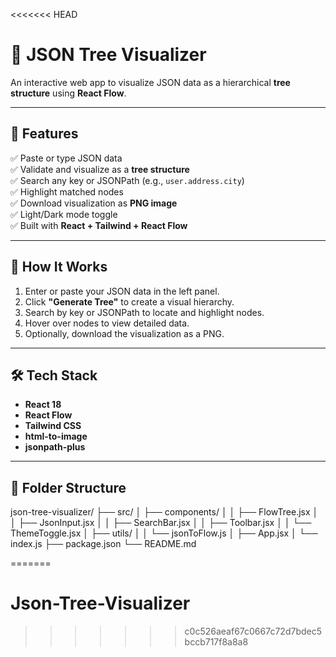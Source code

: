 <<<<<<< HEAD
# 🌳 JSON Tree Visualizer

An interactive web app to visualize JSON data as a hierarchical **tree structure** using **React Flow**.

---

## 🚀 Features

✅ Paste or type JSON data  
✅ Validate and visualize as a **tree structure**  
✅ Search any key or JSONPath (e.g., `user.address.city`)  
✅ Highlight matched nodes  
✅ Download visualization as **PNG image**  
✅ Light/Dark mode toggle  
✅ Built with **React + Tailwind + React Flow**

---

## 🧠 How It Works

1. Enter or paste your JSON data in the left panel.
2. Click **"Generate Tree"** to create a visual hierarchy.
3. Search by key or JSONPath to locate and highlight nodes.
4. Hover over nodes to view detailed data.
5. Optionally, download the visualization as a PNG.

---

## 🛠️ Tech Stack

- **React 18**
- **React Flow**
- **Tailwind CSS**
- **html-to-image**
- **jsonpath-plus**

---

## 🧩 Folder Structure
json-tree-visualizer/
├── src/
│ ├── components/
│ │ ├── FlowTree.jsx
│ │ ├── JsonInput.jsx
│ │ ├── SearchBar.jsx
│ │ ├── Toolbar.jsx
│ │ └── ThemeToggle.jsx
│ ├── utils/
│ │ └── jsonToFlow.js
│ ├── App.jsx
│ └── index.js
├── package.json
└── README.md

=======
# Json-Tree-Visualizer
>>>>>>> c0c526aeaf67c0667c72d7bdec5bccb717f8a8a8
